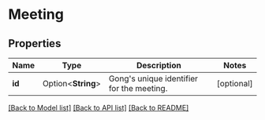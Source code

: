 # Meeting

## Properties

Name | Type | Description | Notes
------------ | ------------- | ------------- | -------------
**id** | Option<**String**> | Gong's unique identifier for the meeting. | [optional]

[[Back to Model list]](../README.md#documentation-for-models) [[Back to API list]](../README.md#documentation-for-api-endpoints) [[Back to README]](../README.md)


